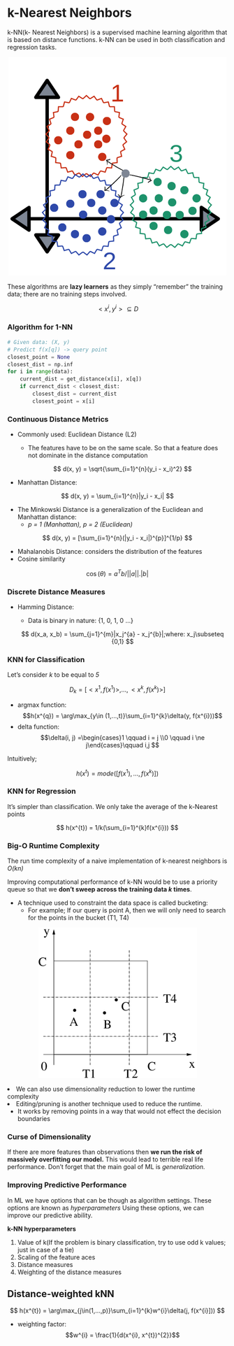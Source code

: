 # k-Nearest Neighbors

k-NN(k- Nearest Neighbors) is a supervised machine learning algorithm that is based on distance functions. k-NN can be used in both classification and regression tasks.

<p align="center">
  <img src="Images/knn_1.png" />
</p


 

> These algorithms are **lazy learners** as they simply “remember” the training data; there are no training steps involved.
 

$$
\lt x^{i}, y^{i}\gt \subseteq D 
$$

### Algorithm for 1-NN

```python
# Given data: (X, y)
# Predict f(x[q]) -> query point
closest_point = None
closest_dist = np.inf
for i in range(data):
	current_dist = get_distance(x[i], x[q])
	if currenct_dist < closest_dist:
		closest_dist = current_dist
		closest_point = x[i]

```

### Continuous Distance Metrics

- Commonly used: Euclidean Distance (L2)
    - The features have to be on the same scale. So that a feature does not dominate in the distance computation
    
    $$
    d(x, y) = \sqrt{\sum_{i=1}^{n}(y_i - x_i)^2}
    $$
    
- Manhattan Distance:

$$
d(x, y) = \sum_{i=1}^{n}|y_i - x_i|
$$

- The Minkowski Distance is a generalization of the Euclidean and Manhattan distance:
    - *p = 1 (Manhattan), p = 2 (Euclidean)*

$$
d(x, y) = [\sum_{i=1}^{n}(|y_i - x_i|)^{p}]^{1/p}
$$

- Mahalanobis Distance: considers the distribution of the features
- Cosine similarity

$$
\cos(\theta) = a^{T}b/||a||.|b|
$$

### Discrete Distance Measures

- Hamming Distance:
    - Data is binary in nature: {1, 0, 1, 0 …}
    
    $$
    d(x_a, x_b) = \sum_{j=1}^{m}|x_j^{a} - x_j^{b}|;where: x_j\subseteq {0,1}
    $$
    

### KNN for Classification

Let’s consider *k* to be equal to *5*

$$
D_k = [\lt x^{1}, f(x^{1}) \gt,... ,\lt x^{k}, f(x^{k}) \gt]
$$
- argmax function:
$$h(x^{q}) = \arg\max_{y\in (1,...,t)}\sum_{i=1}^{k}\delta(y, f(x^{i}))$$
- delta function:
$$\delta(i, j) =\begin{cases}1 \qquad i = j \\0 \qquad i \ne j\end{cases}\qquad i,j $$

Intuitively;

$$
h(x^{t}) = mode([f(x^{1}), ...,f(x^{k})])
$$

### KNN for Regression

It’s simpler than classification. We only take the average of the k-Nearest points

$$
h(x^{t}) = 1/k(\sum_{i=1}^{k}f(x^{i}))
$$

### Big-O Runtime Complexity

The run time complexity of a naive implementation of k-nearest neighbors is *O(kn)*

Improving computational performance of k-NN would be to use a priority queue so that we **don’t sweep across the training data *k* times**.

- A technique used to constraint the data space is called bucketing:
    - For example; If our query is point A, then we will only need to search for the points in the bucket (T1, T4)

<p align="center">
  <img src="Images/knn2.png" />
</p


- We can also use dimensionality reduction to lower the runtime complexity
- Editing/pruning is another technique used to reduce the runtime.
    - It works by removing points in a way that would not effect the decision boundaries
    

### Curse of Dimensionality

If there are more features than observations then **we run the risk of massively overfitting our model.** This would lead to terrible real life performance. Don’t forget that the main goal of ML is *generalization.* 

### Improving Predictive Performance

In ML we have options that can be though as algorithm settings. These options are known as *hyperparameters*  Using these options, we can improve our predictive ability. 

**k-NN hyperparameters**

1. Value of k(If the problem is binary classification, try to use odd k values; just in case of a tie)
2. Scaling of the feature aces
3. Distance measures
4. Weighting of the distance measures

## Distance-weighted kNN

$$
h(x^{t}) = \arg\max_{j\in(1,...,p)}\sum_{i=1}^{k}w^{i}\delta(j, f(x^{i}]))
$$

- weighting factor:
$$w^{i} = \frac{1}{d(x^{i}, x^{t})^{2}}$$
